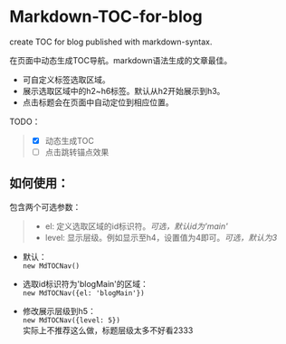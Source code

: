 # Markdown-TOC-for-blog
create TOC for blog published with markdown-syntax.

在页面中动态生成TOC导航。markdown语法生成的文章最佳。

- 可自定义标签选取区域。
- 展示选取区域中的h2~h6标签。默认从h2开始展示到h3。
- 点击标题会在页面中自动定位到相应位置。


TODO：
> - [x] 动态生成TOC
> - [ ] 点击跳转锚点效果

## 如何使用：

包含两个可选参数：
> - el: 定义选取区域的id标识符。*可选，默认id为'main'*
> - level: 显示层级。例如显示至h4，设置值为4即可。*可选，默认为3*

- 默认：  
`new MdTOCNav()`

- 选取id标识符为'blogMain'的区域：  
`new MdTOCNav({el: 'blogMain'})`

- 修改展示层级到h5：  
`new MdTOCNav({level: 5})`  
实际上不推荐这么做，标题层级太多不好看2333

